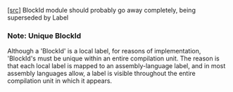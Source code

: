 [[src]](https://github.com/ghc/ghc/tree/master/compiler/cmm/BlockId.hs)
 BlockId module should probably go away completely, being superseded by Label 

### Note: Unique BlockId

Although a 'BlockId' is a local label, for reasons of implementation,
'BlockId's must be unique within an entire compilation unit.  The reason
is that each local label is mapped to an assembly-language label, and in
most assembly languages allow, a label is visible throughout the entire
compilation unit in which it appears.
